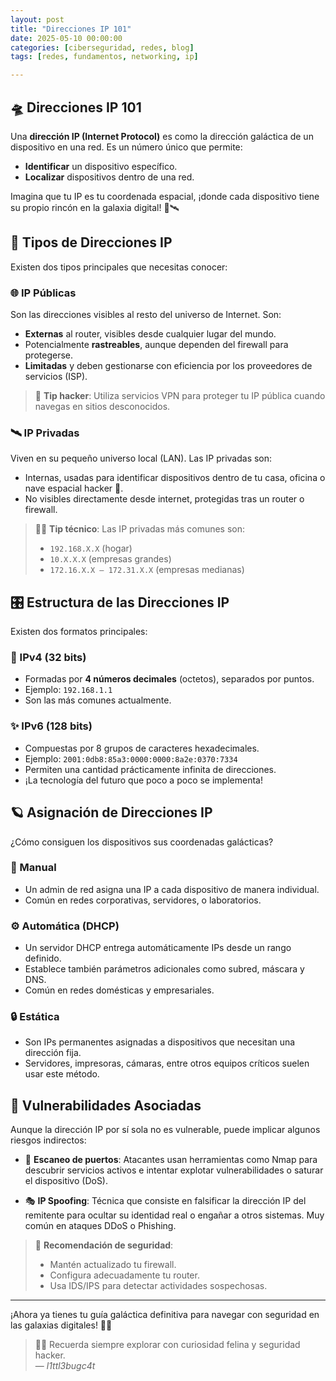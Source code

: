 ```yaml
---
layout: post
title: "Direcciones IP 101"
date: 2025-05-10 00:00:00 
categories: [ciberseguridad, redes, blog]
tags: [redes, fundamentos, networking, ip]

---
```


## 🛸 Direcciones IP 101

Una **dirección IP (Internet Protocol)** es como la dirección galáctica de un dispositivo en una red. Es un número único que permite:

- **Identificar** un dispositivo específico.
- **Localizar** dispositivos dentro de una red.

Imagina que tu IP es tu coordenada espacial, ¡donde cada dispositivo tiene su propio rincón en la galaxia digital! 🌌🛰️

## 🚀 Tipos de Direcciones IP

Existen dos tipos principales que necesitas conocer:

### 🌐 IP Públicas

Son las direcciones visibles al resto del universo de Internet. Son:

- **Externas** al router, visibles desde cualquier lugar del mundo.
- Potencialmente **rastreables**, aunque dependen del firewall para protegerse.
- **Limitadas** y deben gestionarse con eficiencia por los proveedores de servicios (ISP).

> 🔮 **Tip hacker**: Utiliza servicios VPN para proteger tu IP pública cuando navegas en sitios desconocidos.

### 🛰️ IP Privadas

Viven en su pequeño universo local (LAN). Las IP privadas son:

- Internas, usadas para identificar dispositivos dentro de tu casa, oficina o nave espacial hacker 👾.
- No visibles directamente desde internet, protegidas tras un router o firewall.

> 🐱‍💻 **Tip técnico**: Las IP privadas más comunes son:
> - `192.168.X.X` (hogar)
> - `10.X.X.X` (empresas grandes)
> - `172.16.X.X – 172.31.X.X` (empresas medianas)

## 🎛️ Estructura de las Direcciones IP

Existen dos formatos principales:

### 🌌 IPv4 (32 bits)

- Formadas por **4 números decimales** (octetos), separados por puntos.
- Ejemplo: `192.168.1.1`
- Son las más comunes actualmente.

### ✨ IPv6 (128 bits)

- Compuestas por 8 grupos de caracteres hexadecimales.
- Ejemplo: `2001:0db8:85a3:0000:0000:8a2e:0370:7334`
- Permiten una cantidad prácticamente infinita de direcciones.
- ¡La tecnología del futuro que poco a poco se implementa!

## 🪐 Asignación de Direcciones IP

¿Cómo consiguen los dispositivos sus coordenadas galácticas?

### 📌 Manual

- Un admin de red asigna una IP a cada dispositivo de manera individual.
- Común en redes corporativas, servidores, o laboratorios.

### ⚙️ Automática (DHCP)

- Un servidor DHCP entrega automáticamente IPs desde un rango definido.
- Establece también parámetros adicionales como subred, máscara y DNS.
- Común en redes domésticas y empresariales.

### 🔒 Estática

- Son IPs permanentes asignadas a dispositivos que necesitan una dirección fija.
- Servidores, impresoras, cámaras, entre otros equipos críticos suelen usar este método.

## 🚨 Vulnerabilidades Asociadas

Aunque la dirección IP por sí sola no es vulnerable, puede implicar algunos riesgos indirectos:

- 🔎 **Escaneo de puertos**: Atacantes usan herramientas como Nmap para descubrir servicios activos e intentar explotar vulnerabilidades o saturar el dispositivo (DoS).

- 🎭 **IP Spoofing**: Técnica que consiste en falsificar la dirección IP del remitente para ocultar su identidad real o engañar a otros sistemas. Muy común en ataques DDoS o Phishing.

> 🔐 **Recomendación de seguridad**:
> - Mantén actualizado tu firewall.
> - Configura adecuadamente tu router.
> - Usa IDS/IPS para detectar actividades sospechosas.

---

¡Ahora ya tienes tu guía galáctica definitiva para navegar con seguridad en las galaxias digitales! 🚀✨

> 💜🐱 Recuerda siempre explorar con curiosidad felina y seguridad hacker.  
> — *l1ttl3bugc4t*
